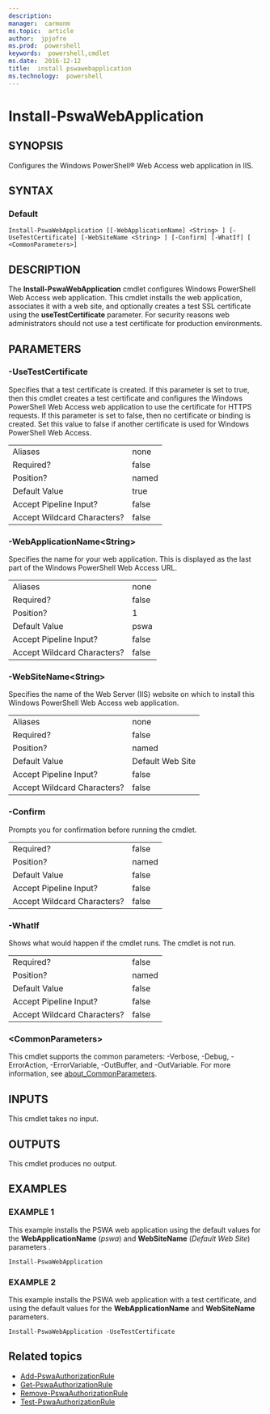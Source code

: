 ```yaml
---
description:  
manager:  carmonm
ms.topic:  article
author:  jpjofre
ms.prod:  powershell
keywords:  powershell,cmdlet
ms.date:  2016-12-12
title:  install pswawebapplication
ms.technology:  powershell
---
```


# Install-PswaWebApplication

## SYNOPSIS

Configures the Windows PowerShell® Web Access web application in IIS.

## SYNTAX

### Default
```
Install-PswaWebApplication [[-WebApplicationName] <String> ] [-UseTestCertificate] [-WebSiteName <String> ] [-Confirm] [-WhatIf] [ <CommonParameters>]
```

## DESCRIPTION

The **Install-PswaWebApplication** cmdlet configures Windows PowerShell
Web Access web application. This cmdlet installs the web application,
associates it with a web site, and optionally creates a test SSL
certificate using the **useTestCertificate** parameter. For security
reasons web administrators should not use a test certificate for
production environments.

## PARAMETERS

### -UseTestCertificate

Specifies that a test certificate is created. If this parameter is set
to true, then this cmdlet creates a test certificate and configures the
Windows PowerShell Web Access web application to use the certificate for
HTTPS requests. If this parameter is set to false, then no certificate
or binding is created. Set this value to false if another certificate is
used for Windows PowerShell Web Access.

|||  
|-|-|
| Aliases                              | none                                 |
| Required?                            | false                                |
| Position?                            | named                                |
| Default Value                        | true                                 |
| Accept Pipeline Input?               | false                                |
| Accept Wildcard Characters?          | false                                |

### -WebApplicationName&lt;String&gt;

Specifies the name for your web application. This is displayed as the
last part of the Windows PowerShell Web Access URL.

|||  
|-|-|
| Aliases                              | none                                 |
| Required?                            | false                                |
| Position?                            | 1                                    |
| Default Value                        | pswa                                 |
| Accept Pipeline Input?               | false                                |
| Accept Wildcard Characters?          | false                                |

### -WebSiteName&lt;String&gt;

Specifies the name of the Web Server (IIS) website on which to install
this Windows PowerShell Web Access web application.

|||  
|-|-|
| Aliases                              | none                                 |
| Required?                            | false                                |
| Position?                            | named                                |
| Default Value                        | Default Web Site                     |
| Accept Pipeline Input?               | false                                |
| Accept Wildcard Characters?          | false                                |

### -Confirm

Prompts you for confirmation before running the cmdlet.

|||  
|-|-|
| Required?                            | false                                |
| Position?                            | named                                |
| Default Value                        | false                                |
| Accept Pipeline Input?               | false                                |
| Accept Wildcard Characters?          | false                                |

### -WhatIf

Shows what would happen if the cmdlet runs.
The cmdlet is not run.

|||  
|-|-|
| Required?                            | false                                |
| Position?                            | named                                |
| Default Value                        | false                                |
| Accept Pipeline Input?               | false                                |
| Accept Wildcard Characters?          | false                                |

### &lt;CommonParameters&gt;

This cmdlet supports the common parameters:
-Verbose, -Debug, -ErrorAction, -ErrorVariable, -OutBuffer, and -OutVariable.
For more information, see
[about_CommonParameters](http://go.microsoft.com/fwlink/p/?LinkID=113216).

## INPUTS

This cmdlet takes no input.

## OUTPUTS

This cmdlet produces no output.

## EXAMPLES

### EXAMPLE 1

This example installs the PSWA web application using the default values
for the **WebApplicationName** (*pswa*) and **WebSiteName** (*Default
Web Site*) parameters .

```
Install-PswaWebApplication
```

### EXAMPLE 2

This example installs the PSWA web application with a test certificate,
and using the default values for the **WebApplicationName** and
**WebSiteName** parameters.

```
Install-PswaWebApplication -UseTestCertificate
```

## Related topics

- [Add-PswaAuthorizationRule](add-pswaauthorizationrule.md)
- [Get-PswaAuthorizationRule](get-pswaauthorizationrule.md)
- [Remove-PswaAuthorizationRule](remove-pswaauthorizationrule.md)
- [Test-PswaAuthorizationRule](test-pswaauthorizationrule.md)
